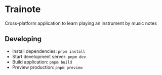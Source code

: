 # Trainote

Cross-platform application to learn playing an instrument by music notes

## Developing

- Install dependencies: `pnpm install`
- Start development server: `pnpm dev`
- Build application: `pnpm build`
- Preview production: `pnpm preview`
